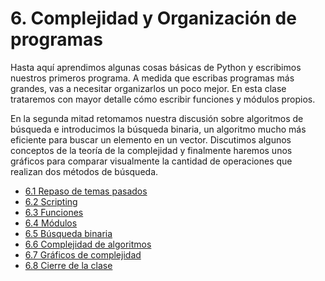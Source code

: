 # 6. Complejidad y Organización de programas

Hasta aquí aprendimos algunas cosas básicas de Python y escribimos nuestros primeros programa. A medida que escribas programas más grandes, vas a necesitar organizarlos un poco mejor. En esta clase trataremos con mayor detalle cómo escribir funciones y módulos propios.

En la segunda mitad retomamos nuestra discusión sobre algoritmos de búsqueda e introducimos la búsqueda binaria, un algoritmo mucho más eficiente para buscar un elemento en un vector. Discutimos algunos conceptos de la teoría de la complejidad y finalmente haremos unos gráficos para comparar visualmente la cantidad de operaciones que realizan dos métodos de búsqueda. 




* [6.1 Repaso de temas pasados](01_Repaso.md)
* [6.2 Scripting](02_Scripts.md)
* [6.3 Funciones](03_Funciones.md)
* [6.4 Módulos](04_Modulos.md)
* [6.5 Búsqueda binaria](05_BusqBinaria.md)
* [6.6 Complejidad de algoritmos](06_Complejidad.md)
* [6.7 Gráficos de complejidad](07_gráficos_de_complejidad.md)
* [6.8 Cierre de la clase](08_Cierre.md)
